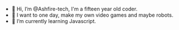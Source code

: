 - 👋 Hi, I’m @Ashfire-tech, I'm a fifteen year old coder.
- 👀 I want to one day, make my own video games and maybe robots.
- 🌱 I’m currently learning Javascript.

<!---
Ashfire-tech/Ashfire-tech is a ✨ special ✨ repository because its `README.md` (this file) appears on your GitHub profile.
You can click the Preview link to take a look at your changes.
--->
